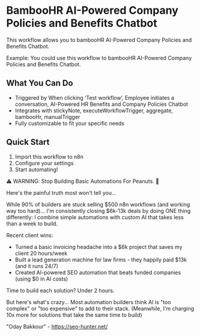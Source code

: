 # BambooHR AI-Powered Company Policies and Benefits Chatbot

This workflow allows you to bambooHR AI-Powered Company Policies and Benefits Chatbot.

Example: You could use this workflow to bambooHR AI-Powered Company Policies and Benefits Chatbot.

## What You Can Do
- Triggered by When clicking ‘Test workflow’, Employee initiates a conversation, AI-Powered HR Benefits and Company Policies Chatbot
- Integrates with stickyNote, executeWorkflowTrigger, aggregate, bambooHr, manualTrigger
- Fully customizable to fit your specific needs

## Quick Start
1. Import this workflow to n8n
2. Configure your settings
3. Start automating!

⚠️ WARNING: Stop Building Basic Automations For Peanuts. 🚫

Here's the painful truth most won't tell you...

While 90% of builders are stuck selling $500 n8n workflows (and working way too hard)...
I'm consistently closing $6k-13k deals by doing ONE thing differently:
I combine simple automations with custom AI that takes less than a week to build.

Recent client wins:
* Turned a basic invoicing headache into a $6k project that saves my client 20 hours/week
* Built a lead generation machine for law firms - they happily paid $13k (and it runs 24/7)
* Created AI-powered SEO automation that beats funded companies (using $0 in AI costs)

Time to build each solution? Under 2 hours.

But here's what's crazy...
Most automation builders think AI is "too complex" or "too expensive" to add to their stack.
(Meanwhile, I'm charging 10x more for solutions that take the same time to build)

"Oday Bakkour" - https://seo-hunter.net/
